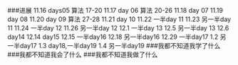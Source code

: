 ###进展
	11.16 days05 算法 17-20
	11.17 day 06 算法 20-26
	11.18 day 07 
	11.19 day 08
	11.20 day 09 算法 27-28
	11.21 day 10 
	11.22 一半day 11 
	11.23 另一半day 11
	11.24 一半day 12
	11.26 另一半day 12
	12.1  一半day 13
	12.5  另一半day 13
	12.6  day14
	12.14 day15
	12.15 一半day16
	12.18 另一半day16
	12.29 一半day17
	1.2   另一半day17
	1.3   day18,一半day19
	1.4	  另一半day19
###我都不知道我学了什么
###我都不知道我会了什么
###我都不知道我做了什么
